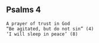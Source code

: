 ## Psalms 4

```
A prayer of trust in God
“Be agitated, but do not sin” (4)
‘I will sleep in peace’ (8)
```

